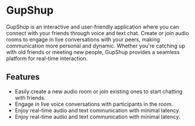 #  GupShup  #

GupShup is an interactive and user-friendly application where you can connect with your friends through voice and text chat. Create or join audio rooms to engage in live conversations with your peers, making communication more personal and dynamic. Whether you're catching up with old friends or meeting new people, GupShup provides a seamless platform for real-time interaction.

## Features

- Easily create a new audio room or join existing ones to start chatting with friends.
- Engage in live voice conversations with participants in the room.
- Enjoy real-time audio and text communication with minimal latency.
- Enjoy real-time audio and text communication with minimal latency.


